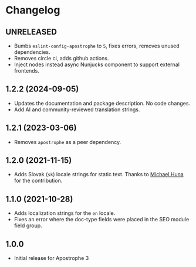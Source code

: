 # Changelog

## UNRELEASED

* Bumbs `eslint-config-apostrophe` to `5`, fixes errors, removes unused dependencies.
* Removes circle ci, adds github actions.
* Inject nodes instead async Nunjucks component to support external frontends.

## 1.2.2 (2024-09-05)

* Updates the documentation and package description. No code changes.
* Add AI and community-reviewed translation strings.

## 1.2.1 (2023-03-06)

* Removes `apostrophe` as a peer dependency.

## 1.2.0 (2021-11-15)

* Adds Slovak (`sk`) locale strings for static text. Thanks to [Michael Huna](https://github.com/Miselrkba) for the contribution.

## 1.1.0 (2021-10-28)

* Adds localization strings for the `en` locale.
* Fixes an error where the doc-type fields were placed in the SEO module field group.

## 1.0.0

* Initial release for Apostrophe 3
